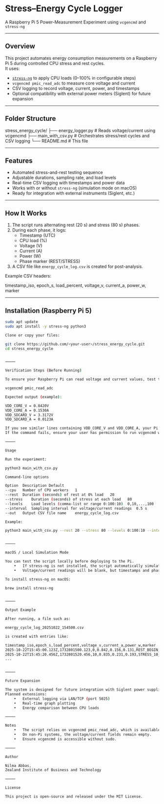 # Stress–Energy Cycle Logger
A Raspberry Pi 5 Power-Measurement Experiment using `vcgencmd` and `stress-ng`

---

## Overview
This project automates energy consumption measurements on a Raspberry Pi 5 during controlled CPU stress and rest cycles.  
It uses:

- [`stress-ng`](https://wiki.ubuntu.com/Kernel/Reference/stress-ng) to apply CPU loads (0–100% in configurable steps)  
- `vcgencmd pmic_read_adc` to measure core voltage and current  
- CSV logging to record voltage, current, power, and timestamps  
- Optional compatibility with external power meters (Siglent) for future expansion

---

## Folder Structure

stress_energy_cycle/
├── energy_logger.py        # Reads voltage/current using vcgencmd
├── main_with_csv.py        # Orchestrates stress/rest cycles and CSV logging
└── README.md               # This file

---

## Features
- Automated stress-and-rest testing sequence  
- Adjustable durations, sampling rate, and load levels  
- Real-time CSV logging with timestamps and power data  
- Works with or without `stress-ng` (simulation mode on macOS)  
- Ready for integration with external instruments (Siglent, etc.)

---

## How It Works
1. The script runs alternating rest (20 s) and stress (80 s) phases.  
2. During each phase, it logs:
   - Timestamp (UTC)
   - CPU load (%)
   - Voltage (V)
   - Current (A)
   - Power (W)
   - Phase marker (REST/STRESS)
3. A CSV file like `energy_cycle_log.csv` is created for post-analysis.

Example CSV headers:

timestamp_iso, epoch_s, load_percent, voltage_v, current_a, power_w, marker

---

## Installation (Raspberry Pi 5)
```bash
sudo apt update
sudo apt install -y stress-ng python3

Clone or copy your files:

git clone https://github.com/<your-user>/stress_energy_cycle.git
cd stress_energy_cycle


⸻

Verification Steps (Before Running)

To ensure your Raspberry Pi can read voltage and current values, test the following command:

vcgencmd pmic_read_adc

Expected output (example):

VDD_CORE_V = 0.8420V
VDD_CORE_A = 0.1530A
VDD_SDCARD_V = 3.3172V
VDD_SDCARD_A = 0.0123A

If you see similar lines containing VDD_CORE_V and VDD_CORE_A, your Pi is ready for measurement.
If the command fails, ensure your user has permission to run vcgencmd without sudo.

⸻

Usage

Run the experiment:

python3 main_with_csv.py

Command-line options

Option	Description	Default
--cpu	Number of CPU workers	1
--rest	Duration (seconds) of rest at 0% load	20
--stress	Duration (seconds) of stress at each load	80
--levels	Load levels (comma-list or range 0:100:10)	0,10,...,100
--interval	Sampling interval for voltage/current readings	0.5 s
--out	Output CSV file name	energy_cycle_log.csv

Example:

python3 main_with_csv.py --rest 20 --stress 80 --levels 0:100:10 --interval 0.25


⸻

macOS / Local Simulation Mode

You can test the script locally before deploying to the Pi.
	•	If stress-ng is not installed, the script automatically simulates the load using sleep.
	•	Voltage/current readings will be blank, but timestamps and phase markers will still be logged.

To install stress-ng on macOS:

brew install stress-ng


⸻

Output Example

After running, a file such as:

energy_cycle_log_20251022_154500.csv

is created with entries like:

timestamp_iso,epoch_s,load_percent,voltage_v,current_a,power_w,marker
2025-10-22T15:45:00.123Z,1732801500.123,0,0.842,0.156,0.131,REST_BEGIN_level_10
2025-10-22T15:45:20.456Z,1732801520.456,10,0.835,0.231,0.193,STRESS_10_BEGIN
...


⸻

Future Expansion

The system is designed for future integration with Siglent power supplies or DMMs via SCPI commands.
Planned extensions:
	•	External logging via LAN/TCP (port 5025)
	•	Real-time graph plotting
	•	Energy comparison between CPU loads

⸻

Notes
	•	The script relies on vcgencmd pmic_read_adc, which is available only on Raspberry Pi boards.
	•	On non-Pi systems, the voltage/current fields remain empty.
	•	Ensure vcgencmd is accessible without sudo.

⸻

Author

Nilma Abbas,
Zealand Institute of Business and Technology

⸻

License

This project is open-source and released under the MIT License.
